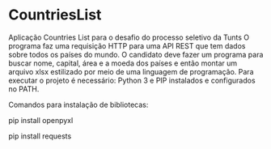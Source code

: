 # CountriesList
Aplicação Countries List para o desafio do processo seletivo da Tunts
O programa faz uma requisição HTTP para uma API REST que tem dados sobre todos os países do mundo. O candidato deve fazer um programa para buscar nome, capital, área e a moeda dos países e então montar um arquivo xlsx estilizado por meio de uma linguagem de programação. Para executar o projeto é necessário:
Python 3 e PIP instalados e configurados no PATH.

Comandos para instalação de bibliotecas:

pip install openpyxl

pip install requests
